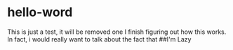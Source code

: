 # hello-word
This is just a test, it will be removed one I finish figuring out how this works.
In fact, i would really want to talk about the fact that
##I'm Lazy

